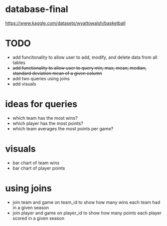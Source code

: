 # database-final

https://www.kaggle.com/datasets/wyattowalsh/basketball

# TODO
- add funcitonality to allow user to add, modify, and delete data from all tables
- ~~add functionality to allow user to query min, max, mean, median, standard deviation mean of a given column~~
- add two queries using joins 
- add visuals






# ideas for queries
- which team has the most wins?
- which player has the most points?
- which team averages the most points per game?

# visuals
- bar chart of team wins
- bar chart of player points

# using joins
- join team and game on team_id to show how many wins each team had in a given season
- join player and game on player_id to show how many points each player scored in a given season

